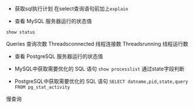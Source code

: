 - 获取sql执行计划
  在select查询语句前加上`explain`

- 查看 MySQL 服务器运行的状态值


`show status`

Queries 查询次数
Threadsconnected 线程连接数
Threadsrunning 线程运行数

- 查看 PostgreSQL 服务器运行的状态值


- MySQL中获取需要优化的 SQL 语句
  `show processlist`
  通过state字段判断

- PostgreSQL中获取需要优化的 SQL 语句
  `SELECT datname,pid,state,query FROM pg_stat_activity`



慢查询